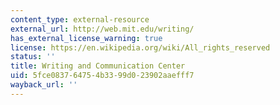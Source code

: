 ```yaml
---
content_type: external-resource
external_url: http://web.mit.edu/writing/
has_external_license_warning: true
license: https://en.wikipedia.org/wiki/All_rights_reserved
status: ''
title: Writing and Communication Center
uid: 5fce0837-6475-4b33-99d0-23902aaefff7
wayback_url: ''
---
```

